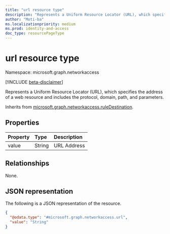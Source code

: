 ```yaml
---
title: "url resource type"
description: "Represents a Uniform Resource Locator (URL), which specifies the address of a web resource and includes the protocol, domain, path, and parameters."
author: "Moti-ba"
ms.localizationpriority: medium
ms.prod: identity-and-access
doc_type: resourcePageType
---
```


# url resource type

Namespace: microsoft.graph.networkaccess

[!INCLUDE [beta-disclaimer](../../includes/beta-disclaimer.md)]

Represents a Uniform Resource Locator (URL), which specifies the address of a web resource and includes the protocol, domain, path, and parameters.

Inherits from [microsoft.graph.networkaccess.ruleDestination](../resources/networkaccess-ruledestination.md).

## Properties
|Property|Type|Description|
|:---|:---|:---|
|value|String|URL Address|

## Relationships
None.

## JSON representation
The following is a JSON representation of the resource.
<!-- {
  "blockType": "resource",
  "@odata.type": "microsoft.graph.networkaccess.url"
}
-->
``` json
{
  "@odata.type": "#microsoft.graph.networkaccess.url",
  "value": "String"
}
```

